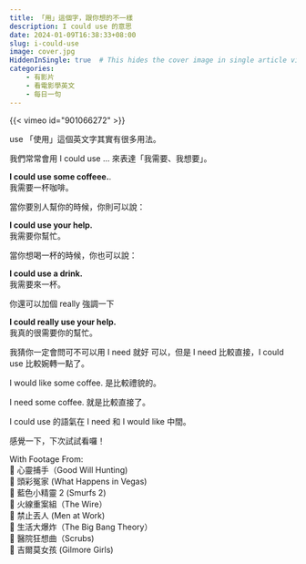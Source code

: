 ```yaml
---
title: 「用」這個字，跟你想的不一樣
description: I could use 的意思
date: 2024-01-09T16:38:33+08:00
slug: i-could-use
image: cover.jpg
HiddenInSingle: true  # This hides the cover image in single article view
categories:
    - 有影片
    - 看電影學英文
    - 每日一句
---
```


{{< vimeo id="901066272" >}}

use 「使用」這個英文字其實有很多用法。

我們常常會用 I could use ... 來表達「我需要、我想要」。


**I could use some coffeee.**.   
我需要一杯咖啡。

當你要別人幫你的時候，你則可以說：

**I could use your help.**   
我需要你幫忙。


當你想喝一杯的時候，你也可以說：

**I could use a drink.**  
我需要來一杯。

你還可以加個 really 強調一下

**I could really use your help.**   
我真的很需要你的幫忙。

我猜你一定會問可不可以用 I need 就好
可以，但是 I need 比較直接，I could use 比較婉轉一點了。


I would like some coffee. 是比較禮貌的。

I need some coffee. 就是比較直接了。

I could use 的語氣在 I need 和 I would like 中間。

感覺一下，下次試試看囉！



With Footage From:  
🎥 心靈捕手（Good Will Hunting)  
🎥 頭彩冤家 (What Happens in Vegas)  
🎥 藍色小精靈 2 (Smurfs 2)  
🎥 火線重案組（The Wire）   
🎥 禁止丟人 (Men at Work)    
🎥 生活大爆炸（The Big Bang Theory）  
🎥 醫院狂想曲（Scrubs)  
🎥 吉爾莫女孩 (Gilmore Girls)  





